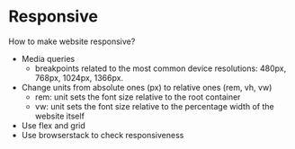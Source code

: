 # Responsive

How to make website responsive?

* Media queries
    * breakpoints related to the most common device resolutions: 480px, 768px, 1024px, 1366px.
* Change units from absolute ones (px) to relative ones (rem, vh, vw)
    * rem: unit sets the font size relative to the root container
    * vw: unit sets the font size relative to the percentage width of the website itself
* Use flex and grid
* Use browserstack to check responsiveness
